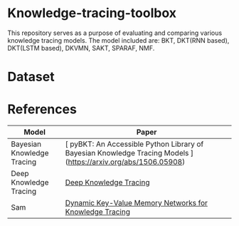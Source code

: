 # Knowledge-tracing-toolbox
This repository serves as a purpose of evaluating and comparing various knowledge tracing models. The model included are: BKT, DKT(RNN based), DKT(LSTM based), DKVMN, SAKT, SPARAF, NMF.

# Dataset

# References
| Model     | Paper    |
|----------|---------------|
| Bayesian Knowledge Tracing   | [ pyBKT: An Accessible Python Library of Bayesian Knowledge Tracing Models ] (https://arxiv.org/abs/1506.05908)   |
| Deep Knowledge Tracing     | [Deep Knowledge Tracing](https://arxiv.org/abs/1506.05908)     |
| Sam      | [Dynamic Key-Value Memory Networks for Knowledge Tracing](https://arxiv.org/abs/1611.08108)|



